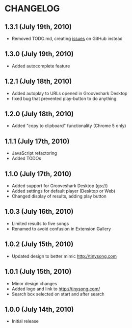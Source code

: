 # CHANGELOG

## 1.3.1 (July 19th, 2010)

* Removed TODO.md, creating [issues][issues] on GitHub instead


## 1.3.0 (July 19th, 2010)

* Added autocomplete feature


## 1.2.1 (July 18th, 2010)

* Added autoplay to URLs opened in Grooveshark Desktop
* fixed bug that prevented play-button to do anything


## 1.2.0 (July 18th, 2010)

* Added "copy to clipboard" functionality (Chrome 5 only)


## 1.1.1 (July 17th, 2010)

* JavaScript refactoring
* Added TODOs


## 1.1.0 (July 17th, 2010)

* Added support for Grooveshark Desktop (gs://)
* Added settings for default player (Desktop or Web)
* Changed display of results, adding play button


## 1.0.3 (July 16th, 2010)

* Limited results to five songs
* Renamed to avoid confusion in Extension Gallery


## 1.0.2 (July 15th, 2010)

* Updated design to better mimic http://tinysong.com


## 1.0.1 (July 15th, 2010)

* Minor design changes
* Added logo and link to http://tinysong.com/
* Search box selected on start and after search


## 1.0.0 (July 14th, 2010)

* Initial release


[issues]: http://github.com/dhabersack/tinysong-chrome-extension/issues
